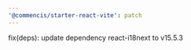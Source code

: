 ```yaml
---
'@commencis/starter-react-vite': patch
---
```


fix(deps): update dependency react-i18next to v15.5.3
